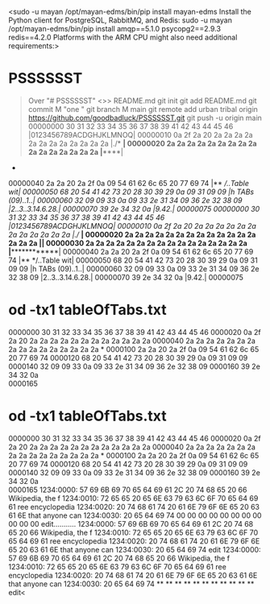  <sudo -u mayan /opt/mayan-edms/bin/pip install mayan-edms Install the Python client for PostgreSQL, RabbitMQ, and Redis: sudo -u mayan /opt/mayan-edms/bin/pip install amqp==5.1.0 psycopg2==2.9.3 redis==4.2.0 Platforms with the ARM CPU might also need additional requirements:>
















# PSSSSSST
>Over "# PSSSSSST" <>> README.md
git init
git add README.md
git commit M "one "
git branch M main
git remote add urban tribal origin https://github.com/goodbadluck/PSSSSSST.git
git push -u origin main
00000000  30 31 32 33 34 35 36 37  38 39 41 42 43 44 45 46  |0123456789ACDGHJKLMNOQ|
00000010  0a 2f 2a 20 2a 2a 2a 2a  2a 2a 2a 2a 2a 2a 2a 2a  |./* ************|
00000020  2a 2a 2a 2a 2a 2a 2a 2a  2a 2a 2a 2a 2a 2a 2a 2a  |****************|
*
00000040  2a 2a 20 2a 2f 0a 09 54  61 62 6c 65 20 77 69 74  |** */..Table wit|
00000050  68 20 54 41 42 73 20 28  30 39 29 0a 09 31 09 09  |h TABs (09)..1..|
00000060  32 09 09 33 0a 09 33 2e  31 34 09 36 2e 32 38 09  |2..3..3.14.6.28.|
00000070  39 2e 34 32 0a                                    |9.42.|
00000075
00000000  30 31 32 33 34 35 36 37  38 39 41 42 43 44 45 46  |0123456789ACDGHJKLMNOQ|
00000010  0a 2f 2a 20 2a 2a 2a 2a  2a 2a 2a 2a 2a 2a 2a 2a  |./* ************|
00000020  2a 2a 2a 2a 2a 2a 2a 2a  2a 2a 2a 2a 2a 2a 2a 2a  |****************|
00000030  2a 2a 2a 2a 2a 2a 2a 2a  2a 2a 2a 2a 2a 2a 2a 2a  |****************|
00000040  2a 2a 20 2a 2f 0a 09 54  61 62 6c 65 20 77 69 74  |** */..Table wit|
00000050  68 20 54 41 42 73 20 28  30 39 29 0a 09 31 09 09  |h TABs (09)..1..|
00000060  32 09 09 33 0a 09 33 2e  31 34 09 36 2e 32 38 09  |2..3..3.14.6.28.|
00000070  39 2e 34 32 0a                                    |9.42.|
00000075
# od -tx1 tableOfTabs.txt
0000000    30  31  32  33  34  35  36  37  38  39  41  42  43  44  45  46
0000020    0a  2f  2a  20  2a  2a  2a  2a  2a  2a  2a  2a  2a  2a  2a  2a
0000040    2a  2a  2a  2a  2a  2a  2a  2a  2a  2a  2a  2a  2a  2a  2a  2a
*
0000100    2a  2a  20  2a  2f  0a  09  54  61  62  6c  65  20  77  69  74
0000120    68  20  54  41  42  73  20  28  30  39  29  0a  09  31  09  09
0000140    32  09  09  33  0a  09  33  2e  31  34  09  36  2e  32  38  09
0000160    39  2e  34  32  0a                                            
0000165
# od -tx1 tableOfTabs.txt
0000000    30  31  32  33  34  35  36  37  38  39  41  42  43  44  45  46
0000020    0a  2f  2a  20  2a  2a  2a  2a  2a  2a  2a  2a  2a  2a  2a  2a
0000040    2a  2a  2a  2a  2a  2a  2a  2a  2a  2a  2a  2a  2a  2a  2a  2a
*
0000100    2a  2a  20  2a  2f  0a  09  54  61  62  6c  65  20  77  69  74
0000120    68  20  54  41  42  73  20  28  30  39  29  0a  09  31  09  09
0000140    32  09  09  33  0a  09  33  2e  31  34  09  36  2e  32  38  09
0000160    39  2e  34  32  0a                                            
0000165
1234:0000: 57 69 6B 69 70 65 64 69 61 2C 20 74 68 65 20 66  Wikipedia, the f
1234:0010: 72 65 65 20 65 6E 63 79 63 6C 6F 70 65 64 69 61  ree encyclopedia
1234:0020: 20 74 68 61 74 20 61 6E 79 6F 6E 65 20 63 61 6E   that anyone can
1234:0030: 20 65 64 69 74 00 00 00 00 00 00 00 00 00 00 00   edit...........
1234:0000: 57 69 6B 69 70 65 64 69 61 2C 20 74 68 65 20 66  Wikipedia, the f
1234:0010: 72 65 65 20 65 6E 63 79 63 6C 6F 70 65 64 69 61  ree encyclopedia
1234:0020: 20 74 68 61 74 20 61 6E 79 6F 6E 65 20 63 61 6E   that anyone can
1234:0030: 20 65 64 69 74                                    edit
1234:0000: 57 69 6B 69 70 65 64 69 61 2C 20 74 68 65 20 66  Wikipedia, the f
1234:0010: 72 65 65 20 65 6E 63 79 63 6C 6F 70 65 64 69 61  ree encyclopedia
1234:0020: 20 74 68 61 74 20 61 6E 79 6F 6E 65 20 63 61 6E   that anyone can
1234:0030: 20 65 64 69 74 ** ** ** ** ** ** ** ** ** ** **   edit<
